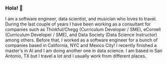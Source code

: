 ### Hola! 👋

I am a software engineer, data scientist, and musician who loves to travel. During the last couple of years I have been working as a consultant for companies such as Thinkful/Chegg (Curriculum Developer / SME), eCornell (Curriculum Developer / SME), and Data Society (Data Science Instructor) among others. Before that, I worked as a software engineer for a bunch of companies based in California, NYC and Mexico City! I recently finished a master's in AI and I am doing another one in data science. I am based in San Antonio, TX but I travel a lot and I usually work from different places.
